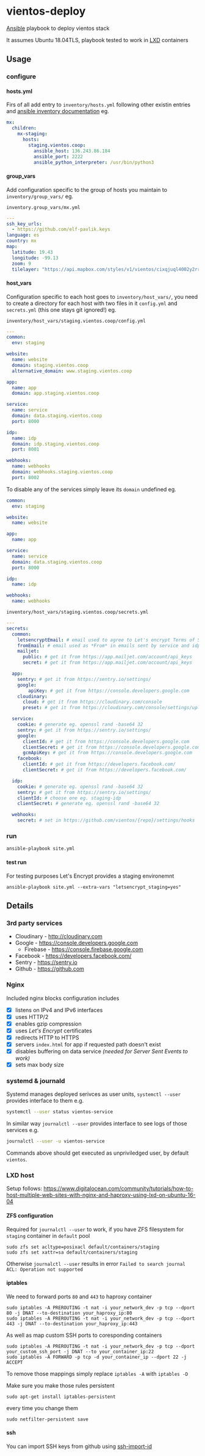 # vientos-deploy

[Ansible](https://docs.ansible.com/ansible) playbook to deploy vientos stack

It assumes Ubuntu 18.04TLS, playbook tested to work in [LXD](https://linuxcontainers.org/lxd/introduction/) containers

## Usage

### configure

#### hosts.yml

Firs of all add entry to `inventory/hosts.yml` following other existin entries and [ansible inventory documentation](https://docs.ansible.com/ansible/latest/user_guide/intro_inventory.html) eg.

```yaml
mx:
  children:
    mx-staging:
      hosts:
        staging.vientos.coop:
          ansible_host: 136.243.86.184
          ansible_port: 2222
          ansible_python_interpreter: /usr/bin/python3
```

#### group_vars

Add configuration specific to the group of hosts you maintain to `inventory/group_vars/` eg.

`inventory.group_vars/mx.yml`
```yaml
---
ssh_key_urls:
  - https://github.com/elf-pavlik.keys
language: es
country: mx
map:
  latitude: 19.43
  longitude: -99.13
  zoom: 9
  tilelayer: "https://api.mapbox.com/styles/v1/vientos/cixqjuql4002y2rrsrjy004fg/tiles/256/{z}/{x}/{y}@2x?access_token=
```

#### host_vars

Configuration specific to each host goes to `inventory/host_vars/`, you need to create a directory for each host with two files in it `config.yml` and `secrets.yml` (this one stays git ignored!) eg.

`inventory/host_vars/staging.vientos.coop/config.yml`
```yaml
---
common:
  env: staging

website:
  name: website
  domain: staging.vientos.coop
  alternative_domain: www.staging.vientos.coop

app:
  name: app
  domain: app.staging.vientos.coop

service:
  name: service
  domain: data.staging.vientos.coop
  port: 8000

idp:
  name: idp
  domain: idp.staging.vientos.coop
  port: 8001

webhooks:
  name: webhooks
  domain: webhooks.staging.vientos.coop
  port: 8002
```

To disable any of the services simply leave its `domain` undefined eg.

```yaml
common:
  env: staging

website:
  name: website

app:
  name: app

service:
  name: service
  domain: data.staging.vientos.coop
  port: 8000

idp:
  name: idp

webhooks:
  name: webhooks
```

`inventory/host_vars/staging.vientos.coop/secrets.yml`
```yaml
---
secrets:
  common:
    letsencryptEmail: # email used to agree to Let's encrypt Terms of Service
    fromEmail: # email used as *From* in emails sent by service and idp
    mailjet:
      public: # get it from https://app.mailjet.com/account/api_keys
      secret: # get it from https://app.mailjet.com/account/api_keys

  app:
    sentry: # get it from https://sentry.io/settings/
    google:
        apiKey: # get it from https://console.developers.google.com
    cloudinary:
      cloud: # get it from https://cloudinary.com/console
      preset: # get it from https://cloudinary.com/console/settings/upload

  service:
    cookie: # generate eg. openssl rand -base64 32
    sentry: # get it from https://sentry.io/settings/
    google:
      clientId: # get it from https://console.developers.google.com
      clientSecret: # get it from https://console.developers.google.com
      gcmApiKey: # get it from https://console.developers.google.com
    facebook:
      clientId: # get it from https://developers.facebook.com/
      clientSecret: # get it from https://developers.facebook.com/

  idp:
    cookie: # generate eg. openssl rand -base64 32
    sentry: # get it from https://sentry.io/settings/
    clientId: # choose one eg. staging-idp
    clientSecret: # generate eg. openssl rand -base64 32

  webhooks:
    secret: # set in https://github.com/vientos/{repo}/settings/hooks

```

### run

`ansible-playbook site.yml`

#### test run

For testing purposes Let's Encrypt provides a staging environemnt

`ansible-playbook site.yml --extra-vars "letsencrypt_staging=yes"`

## Details

### 3rd party services

* Cloudinary - http://cloudinary.com
* Google - https://console.developers.google.com
  * Firebase - https://console.firebase.google.com
* Facebook - https://developers.facebook.com/
* Sentry - https://sentry.io
* Github - https://github.com

### Nginx

Included nginx blocks configuration includes
* [x] listens on IPv4 and IPv6 interfaces
* [x] uses HTTP/2
* [x] enables gzip compression
* [x] uses *Let's Encrypt* certificates
* [x] redirects HTTP to HTTPS
* [x] servers `index.html` for app if requested path doesn't exist
* [x] disables buffering on data service *(needed for Server Sent Events to work)*
* [x] sets max body size

### systemd & journald

Systemd manages deployed serivces as user units, `systemctl --user` provides interface to them e.g.
```bash
systemctl --user status vientos-service
```
In similar way `journalctl --user` provides interface to see logs of those services e.g.
```bash
journalctl --user -u vientos-service
```
Commands above should get executed as unpriviledged user, by default `vientos`.

### LXD host

Setup follows: https://www.digitalocean.com/community/tutorials/how-to-host-multiple-web-sites-with-nginx-and-haproxy-using-lxd-on-ubuntu-16-04


#### ZFS configuration

Required for `journalctl --user` to work, if you have ZFS filesystem for `staging` container in `default` pool

```shell
sudo zfs set acltype=posixacl default/containers/staging
sudo zfs set xattr=sa default/containers/staging
```
Otherwise `journalctl --user` results in error `Failed to search journal ACL: Operation not supported`

#### iptables

We need to forward ports `80` and `443` to haproxy container
```shell
sudo iptables -A PREROUTING -t nat -i your_network_dev -p tcp --dport 80 -j DNAT --to-destination your_haproxy_ip:80
sudo iptables -A PREROUTING -t nat -i your_network_dev -p tcp --dport 443 -j DNAT --to-destination your_haproxy_ip:443
```

As well as map custom SSH ports to coresponding containers
```shell
sudo iptables -A PREROUTING -t nat -i your_network_dev -p tcp --dport your_custom_ssh_port -j DNAT --to your_container_ip:22
sudo iptables -A FORWARD -p tcp -d your_container_ip --dport 22 -j ACCEPT
```

To remove those mappings simply replace `iptables -A` with `iptables -D`

Make sure you make those rules persistent
```shell
sudo apt-get install iptables-persistent
```

every time you change them
```shell
sudo netfilter-persistent save
```

#### ssh

You can import SSH keys from github using [ssh-import-id](https://github.com/dustinkirkland/ssh-import-id)
